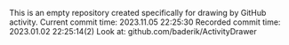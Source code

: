 This is an empty repository created specifically for drawing by GitHub activity.
Current commit time: 2023.11.05 22:25:30
Recorded commit time: 2023.01.02 22:25:14(2)
Look at: github.com/baderik/ActivityDrawer

